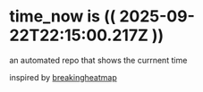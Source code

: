 # time_now is (( 2025-09-22T22:15:00.217Z ))

an automated repo that shows the currnent time

inspired by [breakingheatmap](https://github.com/breakingheatmap/breakingheatmap)